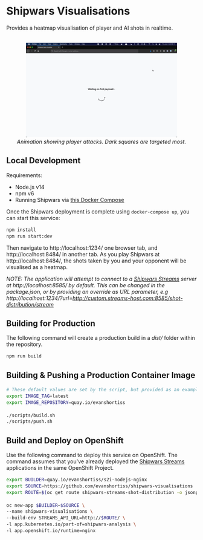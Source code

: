 # Shipwars Visualisations

Provides a heatmap visualisation of player and AI shots in realtime.

<div align="center">
	<br>
    <img style="max-width: 400px;" src="images/example-animation.gif"/>
	<br>
  <i>Animation showing player attacks. Dark squares are targeted most.</i>
</div>

## Local Development

Requirements:

* Node.js v14
* npm v6
* Running Shipwars via [this Docker Compose](https://github.com/redhat-gamedev/shipwars-deployment/tree/main/docker)

Once the Shipwars deployment is complete using `docker-compose up`, you can
start this service:

```bash
npm install
npm run start:dev
```

Then navigate to http://localhost:1234/ one browser tab, and
http://localhost:8484/ in another tab. As you play Shipwars at
http://localhost:8484/, the shots taken by you and your opponent will be
visualised as a heatmap.

_NOTE: The application will attempt to connect to a [Shipwars Streams](https://github.com/evanshortiss/shipwars-streams) server at http://localhost:8585/ by default. This can be changed in the package.json, or by providing an override as URL parameter, e.g http://localhost:1234/?url=http://custom.streams-host.com:8585/shot-distribution/stream_

## Building for Production

The following command will create a production build in a *dist/* folder within
the repository.

```bash
npm run build
```

## Building & Pushing a Production Container Image

```bash
# These default values are set by the script, but provided as an example
export IMAGE_TAG=latest
export IMAGE_REPOSITORY=quay.io/evanshortiss

./scripts/build.sh
./scripts/push.sh
```

## Build and Deploy on OpenShift

Use the following command to deploy this service on OpenShift. The command
assumes that you've already deployed the
[Shipwars Streams](https://github.com/evanshortiss/shipwars-streams)
applications in the same OpenShift Project.

```bash
export BUILDER=quay.io/evanshortiss/s2i-nodejs-nginx
export SOURCE=https://github.com/evanshortiss/shipwars-visualisations
export ROUTE=$(oc get route shipwars-streams-shot-distribution -o jsonpath='{.spec.host}')

oc new-app $BUILDER~$SOURCE \
--name shipwars-visualisations \
--build-env STREAMS_API_URL=http://$ROUTE/ \
-l app.kubernetes.io/part-of=shipwars-analysis \
-l app.openshift.io/runtime=nginx

```
